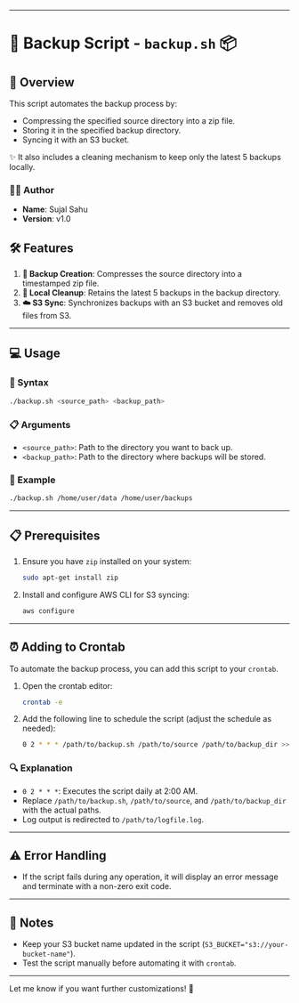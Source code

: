 
---

# 🚀 Backup Script - `backup.sh` 📦

## 🌟 Overview

This script automates the backup process by:
- Compressing the specified source directory into a zip file.
- Storing it in the specified backup directory.
- Syncing it with an S3 bucket.

✨ It also includes a cleaning mechanism to keep only the latest 5 backups locally.

### 👨‍💻 Author
- **Name**: Sujal Sahu
- **Version**: v1.0

## 🛠️ Features

1. **📂 Backup Creation**: Compresses the source directory into a timestamped zip file.
2. **🧹 Local Cleanup**: Retains the latest 5 backups in the backup directory.
3. **☁️ S3 Sync**: Synchronizes backups with an S3 bucket and removes old files from S3.

---

## 💻 Usage

### 📝 Syntax

```bash
./backup.sh <source_path> <backup_path>
```

### 📋 Arguments

- `<source_path>`: Path to the directory you want to back up.
- `<backup_path>`: Path to the directory where backups will be stored.

### 🔧 Example

```bash
./backup.sh /home/user/data /home/user/backups
```

---

## 📋 Prerequisites

1. Ensure you have `zip` installed on your system:
   ```bash
   sudo apt-get install zip
   ```
2. Install and configure AWS CLI for S3 syncing:
   ```bash
   aws configure
   ```

---

## ⏰ Adding to Crontab

To automate the backup process, you can add this script to your `crontab`.

1. Open the crontab editor:
   ```bash
   crontab -e
   ```
2. Add the following line to schedule the script (adjust the schedule as needed):
   ```bash
   0 2 * * * /path/to/backup.sh /path/to/source /path/to/backup_dir >> /path/to/logfile.log 2>&1
   ```

### 🔍 Explanation

- `0 2 * * *`: Executes the script daily at 2:00 AM.
- Replace `/path/to/backup.sh`, `/path/to/source`, and `/path/to/backup_dir` with the actual paths.
- Log output is redirected to `/path/to/logfile.log`.

---

## ⚠️ Error Handling

- If the script fails during any operation, it will display an error message and terminate with a non-zero exit code.

---

## 📝 Notes

- Keep your S3 bucket name updated in the script (`S3_BUCKET="s3://your-bucket-name"`).
- Test the script manually before automating it with `crontab`.

---

Let me know if you want further customizations! 🌈

